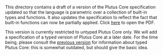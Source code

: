 This directory contains a draft of a version of the Plutus Core specification
updated so that the language is parametric over a collection of built-in types
and functions.  It also updates the specification to reflect the fact that
built-in functions can now be partially applied.  Click
[here](./plutus-core-specification.pdf) to open the PDF.

This version is currently restricted to untyped Plutus Core only. We will add a
specification of a typed version of Plutus Core at a later date.  For the time
being, please consult the [previous version](../plutus-core-spec-old) for
information about typed Plutus Core: this is somewhat outdated, but should give
the basic idea.
